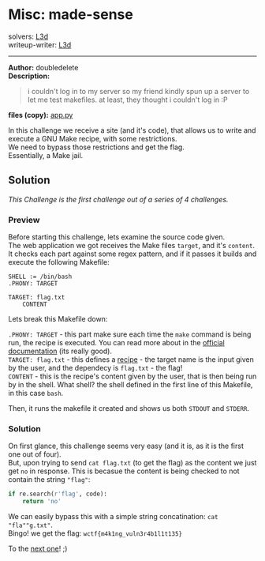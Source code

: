 
# Misc: made-sense
solvers: [L3d](https://github.com/imL3d)  
writeup-writer: [L3d](https://github.com/imL3d)  
___
**Author:** doubledelete  
**Description:**
> i couldn't log in to my server so my friend kindly spun up a server to let me test makefiles. at least, they thought i couldn't log in :P  

**files (copy):** [app.py](files/app.py)  

In this challenge we receive a site (and it's code), that allows us to write and execute a GNU Make recipe, with some restrictions.  
We need to bypass those restrictions and get the flag.  
Essentially, a Make jail.  

## Solution

*This Challenge is the first challenge out of a series of 4 challenges.*  


### Preview  
Before starting this challenge, lets examine the source code given.  
The web application we got receives the Make files `target`, and it's `content`. It checks each part against some regex pattern, and if it passes it builds and execute the following Makefile:
```make
SHELL := /bin/bash
.PHONY: TARGET

TARGET: flag.txt
    CONTENT
```  
Lets break this Makefile down:

`.PHONY: TARGET` - this part make sure each time the `make` command is being run, the recipe is executed. You can read more about in the [official documentation](https://www.gnu.org/software/make/manual/html_node/Phony-Targets.html) (its really good).  
`TARGET: flag.txt` - this defines a [recipe](https://www.gnu.org/software/make/manual/html_node/Recipes.html) - the target name is the input given by the user, and the dependecy is `flag.txt` - the flag!  
`CONTENT` - this is the recipe's content given by the user, that is then being run by in the shell. What shell? the shell defined in the first line of this Makefile, in this case `bash`.  
  
Then, it runs the makefile it created and shows us both `STDOUT` and `STDERR`.  

### Solution
On first glance, this challenge seems very easy (and it is, as it is the first one out of four).  
But, upon trying to send `cat flag.txt` (to get the flag) as the content we just get `no` in response. 
This is becasue the content is being checked to not contain the string `"flag"`:
```python
if re.search(r'flag', code):
    return 'no'
```  
We can easily bypass this with a simple string concatination: `cat "fla""g.txt"`.  
Bingo! we get the flag: 
`wctf{m4k1ng_vuln3r4b1l1t135}`  
  
To the [next one](https://github.com/C0d3-Bre4k3rs/WolvCTF2024-Writeups/tree/main/made-functional`)! ;)
